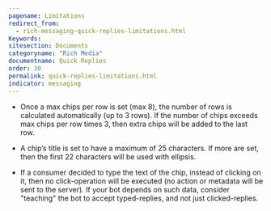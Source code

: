```yaml
---
pagename: Limitations
redirect_from:
  - rich-messaging-quick-replies-limitations.html
Keywords:
sitesection: Documents
categoryname: "Rich Media"
documentname: Quick Replies
order: 30
permalink: quick-replies-limitations.html
indicator: messaging
---
```


* Once a max chips per row is set (max 8), the number of rows is calculated automatically (up to 3 rows). If the number of chips exceeds max chips per row times 3, then extra chips will be added to the last row.

* A chip’s title is set to have a maximum of 25 characters. If more are set, then the first 22 characters will be used with ellipsis.

* If a consumer decided to type the text of the chip, instead of clicking on it, then no click-operation will be executed (no action or metadata will be sent to the server). If your bot depends on such data, consider "teaching" the bot to accept typed-replies, and not just clicked-replies.
